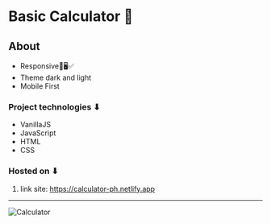 # Basic Calculator 🧮

<h2>About</h2>

* Responsive📲🖥✅
* Theme dark and light
* Mobile First

<h3> Project technologies ⬇</h3>

* VanillaJS
* JavaScript
* HTML
* CSS

<h3>Hosted on ⬇</h3>


1. link site: https://calculator-ph.netlify.app
<hr>

![Calculator](https://user-images.githubusercontent.com/56638509/169901936-9ddceef4-acda-4b38-9322-04d160fc335d.png)


